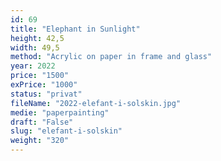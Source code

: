 ```yaml
---
id: 69
title: "Elephant in Sunlight"
height: 42,5
width: 49,5
method: "Acrylic on paper in frame and glass"
year: 2022
price: "1500"
exPrice: "1000"
status: "privat"
fileName: "2022-elefant-i-solskin.jpg"
medie: "paperpainting"
draft: "False"
slug: "elefant-i-solskin"
weight: "320"
---
```

